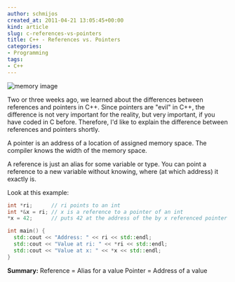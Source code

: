 ```yaml
---
author: schmijos
created_at: 2011-04-21 13:05:45+00:00
kind: article
slug: c-references-vs-pointers
title: C++ - References vs. Pointers
categories:
- Programming
tags:
- C++
---
```


![memory image](/images/2011/ref-pointer.png)

Two or three weeks ago, we learned about the differences between references and pointers in C++. Since pointers are "evil" in C++, the difference is not very important for the reality, but very important, if you have coded in C before. Therefore, I'd like to explain the difference between references and pointers shortly. 

A pointer is an address of a location of assigned memory space. The compiler knows the width of the memory space. 

A reference is just an alias for some variable or type. You can point a reference to a new variable without knowing, where (at which address) it exactly is.


Look at this example:
```cpp
int *ri;      // ri points to an int
int *&x = ri; // x is a reference to a pointer of an int
*x = 42;      // puts 42 at the address of the by x referenced pointer ri

int main() {
  std::cout << "Address: " << ri << std::endl;
  std::cout << "Value at ri: " << *ri << std::endl;
  std::cout << "Value at x: " << *x << std::endl;
}
```

**Summary:**
Reference = Alias for a value
Pointer = Address of a value
